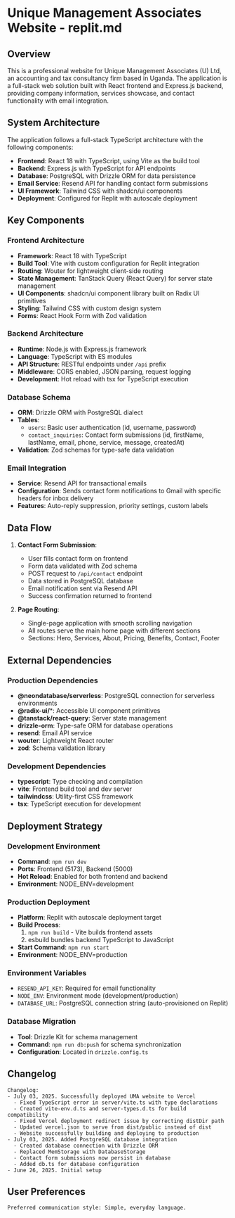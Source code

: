 # Unique Management Associates Website - replit.md

## Overview

This is a professional website for Unique Management Associates (U) Ltd, an accounting and tax consultancy firm based in Uganda. The application is a full-stack web solution built with React frontend and Express.js backend, providing company information, services showcase, and contact functionality with email integration.

## System Architecture

The application follows a full-stack TypeScript architecture with the following components:

- **Frontend**: React 18 with TypeScript, using Vite as the build tool
- **Backend**: Express.js with TypeScript for API endpoints
- **Database**: PostgreSQL with Drizzle ORM for data persistence
- **Email Service**: Resend API for handling contact form submissions
- **UI Framework**: Tailwind CSS with shadcn/ui components
- **Deployment**: Configured for Replit with autoscale deployment

## Key Components

### Frontend Architecture
- **Framework**: React 18 with TypeScript
- **Build Tool**: Vite with custom configuration for Replit integration
- **Routing**: Wouter for lightweight client-side routing
- **State Management**: TanStack Query (React Query) for server state management
- **UI Components**: shadcn/ui component library built on Radix UI primitives
- **Styling**: Tailwind CSS with custom design system
- **Forms**: React Hook Form with Zod validation

### Backend Architecture
- **Runtime**: Node.js with Express.js framework
- **Language**: TypeScript with ES modules
- **API Structure**: RESTful endpoints under `/api` prefix
- **Middleware**: CORS enabled, JSON parsing, request logging
- **Development**: Hot reload with tsx for TypeScript execution

### Database Schema
- **ORM**: Drizzle ORM with PostgreSQL dialect
- **Tables**:
  - `users`: Basic user authentication (id, username, password)
  - `contact_inquiries`: Contact form submissions (id, firstName, lastName, email, phone, service, message, createdAt)
- **Validation**: Zod schemas for type-safe data validation

### Email Integration
- **Service**: Resend API for transactional emails
- **Configuration**: Sends contact form notifications to Gmail with specific headers for inbox delivery
- **Features**: Auto-reply suppression, priority settings, custom labels

## Data Flow

1. **Contact Form Submission**:
   - User fills contact form on frontend
   - Form data validated with Zod schema
   - POST request to `/api/contact` endpoint
   - Data stored in PostgreSQL database
   - Email notification sent via Resend API
   - Success confirmation returned to frontend

2. **Page Routing**:
   - Single-page application with smooth scrolling navigation
   - All routes serve the main home page with different sections
   - Sections: Hero, Services, About, Pricing, Benefits, Contact, Footer

## External Dependencies

### Production Dependencies
- **@neondatabase/serverless**: PostgreSQL connection for serverless environments
- **@radix-ui/***: Accessible UI component primitives
- **@tanstack/react-query**: Server state management
- **drizzle-orm**: Type-safe ORM for database operations
- **resend**: Email API service
- **wouter**: Lightweight React router
- **zod**: Schema validation library

### Development Dependencies
- **typescript**: Type checking and compilation
- **vite**: Frontend build tool and dev server
- **tailwindcss**: Utility-first CSS framework
- **tsx**: TypeScript execution for development

## Deployment Strategy

### Development Environment
- **Command**: `npm run dev`
- **Ports**: Frontend (5173), Backend (5000)
- **Hot Reload**: Enabled for both frontend and backend
- **Environment**: NODE_ENV=development

### Production Deployment
- **Platform**: Replit with autoscale deployment target
- **Build Process**: 
  1. `npm run build` - Vite builds frontend assets
  2. esbuild bundles backend TypeScript to JavaScript
- **Start Command**: `npm run start`
- **Environment**: NODE_ENV=production

### Environment Variables
- `RESEND_API_KEY`: Required for email functionality
- `NODE_ENV`: Environment mode (development/production)
- `DATABASE_URL`: PostgreSQL connection string (auto-provisioned on Replit)

### Database Migration
- **Tool**: Drizzle Kit for schema management
- **Command**: `npm run db:push` for schema synchronization
- **Configuration**: Located in `drizzle.config.ts`

## Changelog

```
Changelog:
- July 03, 2025. Successfully deployed UMA website to Vercel
  - Fixed TypeScript error in server/vite.ts with type declarations
  - Created vite-env.d.ts and server-types.d.ts for build compatibility
  - Fixed Vercel deployment redirect issue by correcting distDir path
  - Updated vercel.json to serve from dist/public instead of dist
  - Website successfully building and deploying to production
- July 03, 2025. Added PostgreSQL database integration
  - Created database connection with Drizzle ORM
  - Replaced MemStorage with DatabaseStorage
  - Contact form submissions now persist in database
  - Added db.ts for database configuration
- June 26, 2025. Initial setup
```

## User Preferences

```
Preferred communication style: Simple, everyday language.
```